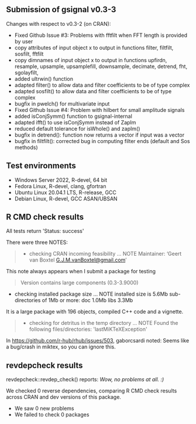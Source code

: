## Submission of gsignal v0.3-3

Changes with respect to v0.3-2 (on CRAN):
- Fixed Github Issue #3: Problems with fftfilt when FFT length is provided by user
- copy attributes of input object x to output in functions filter, filtfilt, sosfilt, fftfilt
- copy dimnames of input object x to output in functions upfirdn, resample, upsample, upsamplefill,
       downsample, decimate, detrend, fht, sgolayfilt, 
- added ultrwin() function
- adapted filter() to allow data and filter coefficients to be of type complex
- adapted sosfilt() to allow data and filter coefficients to be of type complex
- bugfix in pwelch() for multivariate input
- Fixed Github Issue #4: Problem with hilbert for small amplitude signals
- added isConjSymm() function to gsignal-internal
- adapted ifft() to use isConjSymm instead of ZapIm
- reduced default tolerance for isWhole() and zapIm()
- bugfix in detrend(): function now returns a vector if input was a vector
- bugfix in filtfilt(): corrected bug in computing filter ends (default and Sos methods)

## Test environments
- Windows Server 2022, R-devel, 64 bit
- Fedora Linux, R-devel, clang, gfortran
- Ubuntu Linux 20.04.1 LTS, R-release, GCC
- Debian Linux, R-devel, GCC ASAN/UBSAN

## R CMD check results

All tests return 'Status: success'

There were three NOTES:

>* checking CRAN incoming feasibility ... NOTE
Maintainer: ‘Geert van Boxtel <G.J.M.vanBoxtel@gmail.com>’

This note always appears when I submit a package for testing

>Version contains large components (0.3-3.9000)
* checking installed package size ... NOTE
  installed size is  5.6Mb
  sub-directories of 1Mb or more:
    doc    1.0Mb
    libs   3.3Mb

It is a large package with 196 objects, compiled C++ code and a vignette.

>* checking for detritus in the temp directory ... NOTE
Found the following files/directories:
  'lastMiKTeXException'

In https://github.com/r-hub/rhub/issues/503, gaborcsardi noted:
Seems like a bug/crash in miktex, so you can ignore this.

## revdepcheck results

revdepcheck::revdep_check() reports: *Wow, no problems at all. :)*

We checked 0 reverse dependencies, comparing R CMD check results across CRAN and dev versions of this package.

 * We saw 0 new problems
 * We failed to check 0 packages
 